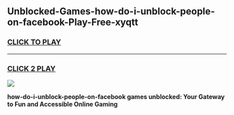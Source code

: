 
## Unblocked-Games-how-do-i-unblock-people-on-facebook-Play-Free-xyqtt
<h3>
<a href="https://premium76.site?title=how-do-i-unblock-people-on-facebook&ref=10A">CLICK TO PLAY</a></h3>
<hr>

<h3>
<a href="https://premium76.site?title=how-do-i-unblock-people-on-facebook&ref=10A">CLICK 2 PLAY</a>
  
</h3>

<a href="https://premium76.site?title=how-do-i-unblock-people-on-facebook&ref=10A"><img src="https://clearcache.store/games.png"></a>


**how-do-i-unblock-people-on-facebook games unblocked: Your Gateway to Fun and Accessible Online Gaming**

